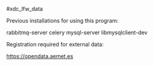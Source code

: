#xdc_lfw_data

Previous installations for using this program:

rabbitmq-server celery mysql-server libmysqlclient-dev


Registration required for external data:

https://opendata.aemet.es
 
